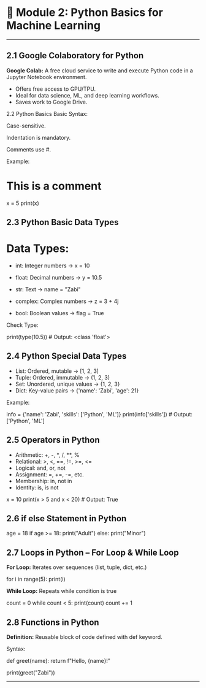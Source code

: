 # 🐍 Module 2: Python Basics for Machine Learning 

---

## 2.1 Google Colaboratory for Python

**Google Colab:** A free cloud service to write and execute Python code in a Jupyter Notebook environment.

- Offers free access to GPU/TPU.
- Ideal for data science, ML, and deep learning workflows.
- Saves work to Google Drive.

2.2 Python Basics
Basic Syntax:

Case-sensitive.

Indentation is mandatory.

Comments use #.

Example:

# This is a comment
x = 5
print(x)


## 2.3 Python Basic Data Types
# Data Types:

- int: Integer numbers → x = 10

- float: Decimal numbers → y = 10.5

- str: Text → name = "Zabi"

- complex: Complex numbers → z = 3 + 4j

- bool: Boolean values → flag = True

Check Type:

print(type(10.5))  # Output: <class 'float'>


## 2.4 Python Special Data Types
- List: Ordered, mutable → [1, 2, 3]
- Tuple: Ordered, immutable → (1, 2, 3)
- Set: Unordered, unique values → {1, 2, 3}
- Dict: Key-value pairs → {'name': 'Zabi', 'age': 21}

Example:

info = {'name': 'Zabi', 'skills': ['Python', 'ML']}
print(info['skills'])  # Output: ['Python', 'ML']


## 2.5 Operators in Python
- Arithmetic: +, -, *, /, **, %
- Relational: >, <, ==, !=, >=, <=
- Logical: and, or, not
- Assignment: =, +=, -=, etc.
- Membership: in, not in
- Identity: is, is not

x = 10
print(x > 5 and x < 20)  # Output: True

## 2.6 if else Statement in Python

age = 18
if age >= 18:
    print("Adult")
else:
    print("Minor")


## 2.7 Loops in Python – For Loop & While Loop
**For Loop:** Iterates over sequences (list, tuple, dict, etc.)

for i in range(5):
    print(i)

**While Loop:** Repeats while condition is true

count = 0
while count < 5:
    print(count)
    count += 1

## 2.8 Functions in Python
**Definition:** Reusable block of code defined with def keyword.

Syntax:

def greet(name):
    return f"Hello, {name}!"

print(greet("Zabi"))


---

